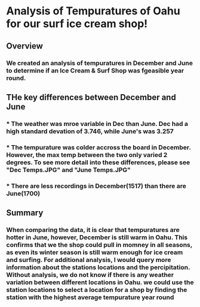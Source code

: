 # Analysis of Tempuratures of Oahu for our surf ice cream shop!
## Overview 
### We created an analysis of tempuratures in December and June to determine if an Ice Cream & Surf Shop was fgeasible year round.

## THe key differences between December and June
### * The weather was mroe variable in Dec than June. Dec had a high standard devation of 3.746, while June's was 3.257 
### * The tempurature was colder accross the board in December. However, the max temp between the two only varied 2 degrees. To see more detail into these differences, please see "Dec Temps.JPG" and "June Temps.JPG"
### * There are less recordings in December(1517) than there are June(1700)

## Summary
### When comparing the data, it is clear that tempuratures are hotter in June, however, December is still warm in Oahu. This confirms that we the shop could pull in momney in all seasons, as even its winter season is still warm enough for ice cream and surfing. For additional analysis, I would query more information about the stations locations and the percipitation. Without analysis, we do not know if there is any weather variation between different locations in Oahu. we could use the station locations to select a location for a shop by finding the station with the highest average tempurature year round
